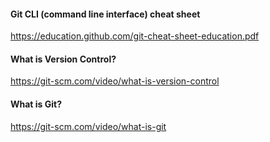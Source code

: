 #### Git CLI (command line interface) cheat sheet

https://education.github.com/git-cheat-sheet-education.pdf

#### What is Version Control?
https://git-scm.com/video/what-is-version-control

#### What is Git?
https://git-scm.com/video/what-is-git

